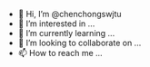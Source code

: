 - 👋 Hi, I’m @chenchongswjtu
- 👀 I’m interested in ...
- 🌱 I’m currently learning ...
- 💞️ I’m looking to collaborate on ...
- 📫 How to reach me ...

<!---
chenchongswjtu/chenchongswjtu is a ✨ special ✨ repository because its `README.md` (this file) appears on your GitHub profile.
You can click the Preview link to take a look at your changes.
--->
